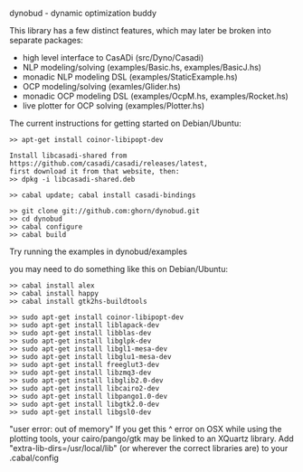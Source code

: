 dynobud - dynamic optimization buddy

This library has a few distinct features, which may later be broken into separate packages:
* high level interface to CasADi (src/Dyno/Casadi)
* NLP modeling/solving (examples/Basic.hs, examples/BasicJ.hs)
* monadic NLP modeling DSL (examples/StaticExample.hs)
* OCP modeling/solving (examles/Glider.hs)
* monadic OCP modeling DSL (examples/OcpM.hs, examples/Rocket.hs)
* live plotter for OCP solving (examples/Plotter.hs)


The current instructions for getting started on Debian/Ubuntu:

    >> apt-get install coinor-libipopt-dev

    Install libcasadi-shared from https://github.com/casadi/casadi/releases/latest,
    first download it from that website, then:
    >> dpkg -i libcasadi-shared.deb

    >> cabal update; cabal install casadi-bindings

    >> git clone git://github.com:ghorn/dynobud.git
    >> cd dynobud
    >> cabal configure
    >> cabal build

Try running the examples in dynobud/examples


you may need to do something like this on Debian/Ubuntu:

    >> cabal install alex
    >> cabal install happy
    >> cabal install gtk2hs-buildtools

    >> sudo apt-get install coinor-libipopt-dev
    >> sudo apt-get install liblapack-dev
    >> sudo apt-get install libblas-dev
    >> sudo apt-get install libglpk-dev
    >> sudo apt-get install libgl1-mesa-dev
    >> sudo apt-get install libglu1-mesa-dev
    >> sudo apt-get install freeglut3-dev
    >> sudo apt-get install libzmq3-dev
    >> sudo apt-get install libglib2.0-dev
    >> sudo apt-get install libcairo2-dev
    >> sudo apt-get install libpango1.0-dev
    >> sudo apt-get install libgtk2.0-dev
    >> sudo apt-get install libgsl0-dev


"user error: out of memory"
If you get this ^ error on OSX while using the plotting tools, your
cairo/pango/gtk may be linked to an XQuartz library.
Add "extra-lib-dirs=/usr/local/lib" (or wherever the correct libraries are)
to your .cabal/config
